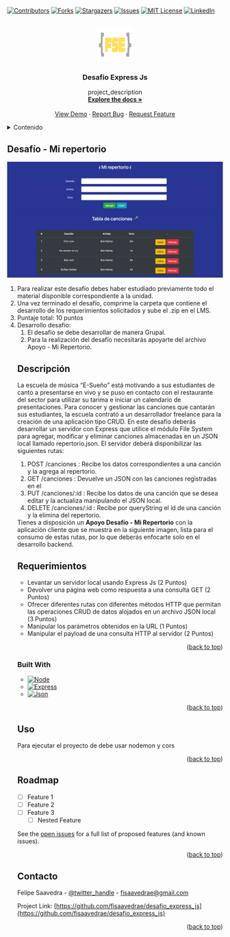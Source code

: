 <!-- Improved compatibility of back to top link: See: https://github.com/othneildrew/Best-README-Template/pull/73 -->
<a name="readme-top"></a>
<!--
*** Thanks for checking out the Best-README-Template. If you have a suggestion
*** that would make this better, please fork the repo and create a pull request
*** or simply open an issue with the tag "enhancement".
*** Don't forget to give the project a star!
*** Thanks again! Now go create something AMAZING! :D
-->



<!-- PROJECT SHIELDS -->
<!--
*** I'm using markdown "reference style" links for readability.
*** Reference links are enclosed in brackets [ ] instead of parentheses ( ).
*** See the bottom of this document for the declaration of the reference variables
*** for contributors-url, forks-url, etc. This is an optional, concise syntax you may use.
*** https://www.markdownguide.org/basic-syntax/#reference-style-links
-->
[![Contributors][contributors-shield]][contributors-url]
[![Forks][forks-shield]][forks-url]
[![Stargazers][stars-shield]][stars-url]
[![Issues][issues-shield]][issues-url]
[![MIT License][license-shield]][license-url]
[![LinkedIn][linkedin-shield]][linkedin-url]



<!-- PROJECT LOGO -->
<br />
<div align="center">
  <a href="https://github.com/fisaavedrae/desafio_express_js">
    <img src="./assets/images/fse_logo_blanco.jpg" alt="Logo" width="80" height="80">
  </a>

<h3 align="center">Desafio Express Js</h3>

  <p align="center">
    project_description
    <br />
    <a href="https://github.com/fisaavedrae/desafio_express_js"><strong>Explore the docs »</strong></a>
    <br />
    <br />
    <a href="https://github.com/fisaavedrae/desafio_express_js">View Demo</a>
    ·
    <a href="https://github.com/fisaavedrae/desafio_express_js/issues">Report Bug</a>
    ·
    <a href="https://github.com/fisaavedrae/desafio_express_js/issues">Request Feature</a>
  </p>
</div>



<!-- TABLE OF CONTENTS -->
<details>
  <summary>Contenido</summary>
  <ol>
    <li>
      <a href="#about-the-project">Acerca del Proyecto</a>
      <ul>
        <li><a href="#built-with">Construido con</a></li>
      </ul>
    </li>    
  </ol>
</details>



<!-- ABOUT THE PROJECT -->
## Desafío - Mi repertorio

[![Product Name Screen Shot][product-screenshot]](https://example.com)

<ol>
<li>
Para realizar este desafío debes haber estudiado previamente todo el material
disponible correspondiente a la unidad.
</li>
<li>Una vez terminado el desafío, comprime la carpeta que contiene el desarrollo de los
requerimientos solicitados y sube el .zip en el LMS.</li>
<li>Puntaje total: 10 puntos</li>
<li>Desarrollo desafío:
<ol>
<li>El desafío se debe desarrollar de manera Grupal.</li>
<li>Para la realización del desafío necesitarás apoyarte del archivo Apoyo  - Mi Repertorio.</li>
</li>
</ol>

## Descripción
La escuela de música “E-Sueño” está motivando a sus estudiantes de canto a presentarse
en vivo y se puso en contacto con el restaurante del sector para utilizar su tarima e iniciar un
calendario de presentaciones. Para conocer y gestionar las canciones que cantarán sus
estudiantes, la escuela contrató a un desarrollador freelance para la creación de una
aplicación tipo CRUD.
En este desafío deberás desarrollar un servidor con Express que utilice el módulo File
System para agregar, modificar y eliminar canciones almacenadas en un JSON local llamado
repertorio.json.
El servidor deberá disponibilizar las siguientes rutas:
<ol>
<li>POST /canciones : Recibe los datos correspondientes a una canción y la agrega al
repertorio.</li>
<li>GET /canciones : Devuelve un JSON con las canciones registradas en el </li>
<li>PUT /canciones/:id : Recibe los datos de una canción que se desea editar y la
actualiza manipulando el JSON local.</li>
<li>DELETE /canciones/:id : Recibe por queryString el id de una canción y la elimina del
repertorio.</li>
</ol>
Tienes a disposición un <b>Apoyo Desafío - Mi Repertorio</b> con la aplicación cliente que se
muestra en la siguiente imagen, lista para el consumo de estas rutas, por lo que deberás
enfocarte solo en el desarrollo backend.

## Requerimientos
<ul>
<li>Levantar un servidor local usando Express Js (2 Puntos)</li>
<li>Devolver una página web como respuesta a una consulta GET (2 Puntos)</li>
<li>Ofrecer diferentes rutas con diferentes métodos HTTP que permitan las operaciones
CRUD de datos alojados en un archivo JSON local (3 Puntos)</li>
<li>Manipular los parámetros obtenidos en la URL (1 Puntos)</li>
<li>Manipular el payload de una consulta HTTP al servidor (2 Puntos)</li>
</ul>


<p align="right">(<a href="#readme-top">back to top</a>)</p>



### Built With

* [![Node][Node.js]][Node-url]
* [![Express][Express.js]][Express-url]
* [![Json][Json]][Json-url]


<p align="right">(<a href="#readme-top">back to top</a>)</p>








<!-- USAGE EXAMPLES -->
## Uso

Para ejecutar el proyecto de debe usar nodemon y cors



<p align="right">(<a href="#readme-top">back to top</a>)</p>



<!-- ROADMAP -->
## Roadmap

- [ ] Feature 1
- [ ] Feature 2
- [ ] Feature 3
    - [ ] Nested Feature

See the [open issues](https://github.com/github_username/repo_name/issues) for a full list of proposed features (and known issues).

<p align="right">(<a href="#readme-top">back to top</a>)</p>








<!-- CONTACT -->
## Contacto

Felipe Saavedra - [@twitter_handle](https://twitter.com/fisaavedrae) - fisaavedrae@gmail.com

Project Link: [https://github.com/fisaavedrae/desafio_express_js](https://github.com/fisaavedrae/desafio_express_js)

<p align="right">(<a href="#readme-top">back to top</a>)</p>






<!-- MARKDOWN LINKS & IMAGES -->
<!-- https://www.markdownguide.org/basic-syntax/#reference-style-links -->
[contributors-shield]: https://img.shields.io/github/contributors/fisaavedrae/desafio_express_js.svg?style=for-the-badge
[contributors-url]: https://github.com/fisaavedrae/desafio_express_js/graphs/contributors
[forks-shield]: https://img.shields.io/github/forks/fisaavedrae/desafio_express_js.svg?style=for-the-badge
[forks-url]: https://github.com/fisaavedrae/desafio_express_js/network/members
[stars-shield]: https://img.shields.io/github/stars/fisaavedrae/desafio_express_js.svg?style=for-the-badge
[stars-url]: https://github.com/fisaavedrae/desafio_express_js/stargazers
[issues-shield]: https://img.shields.io/github/issues/fisaavedrae/desafio_express_js.svg?style=for-the-badge
[issues-url]: https://github.com/fisaavedrae/desafio_express_js/issues
[license-shield]: https://img.shields.io/github/license/fisaavedrae/desafio_express_js.svg?style=for-the-badge
[license-url]: https://github.com/fisaavedrae/desafio_express_js/blob/master/LICENSE.txt
[linkedin-shield]: https://img.shields.io/badge/-LinkedIn-black.svg?style=for-the-badge&logo=linkedin&colorB=555
[linkedin-url]: https://linkedin.com/in/fisaavedrae
[product-screenshot]: https://github.com/fisaavedrae/desafio_express_js/blob/main/assets/images/screenshot.png
[Node.js]: https://img.shields.io/badge/next.js-000000?style=for-the-badge&logo=nextdotjs&logoColor=white
[Node-url]: https://nodejs.org/en
[Express.js]: https://img.shields.io/badge/React-20232A?style=for-the-badge&logo=react&logoColor=61DAFB
[Express-url]: https://expressjs.com/
[Json]: https://img.shields.io/badge/Vue.js-35495E?style=for-the-badge&logo=vuedotjs&logoColor=4FC08D
[Json-url]: https://www.json.org/json-es.html
